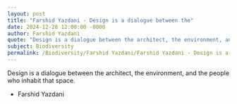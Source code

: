 ```yaml
---
layout: post
title: "Farshid Yazdani - Design is a dialogue between the"
date: 2024-12-28 12:00:00 -0000
author: Farshid Yazdani
quote: "Design is a dialogue between the architect, the environment, and the people who inhabit that space."
subject: Biodiversity
permalink: /Biodiversity/Farshid Yazdani/Farshid Yazdani - Design is a dialogue between the
---
```


Design is a dialogue between the architect, the environment, and the people who inhabit that space.

- Farshid Yazdani
